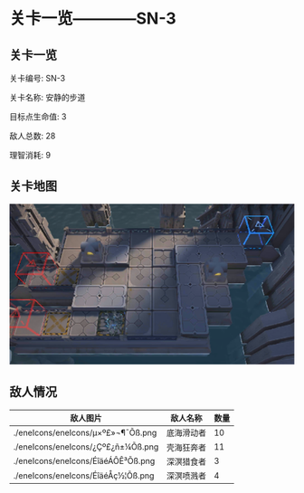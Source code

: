 # 关卡一览————SN-3


## 关卡一览

关卡编号: SN-3

关卡名称: 安静的步道

目标点生命值: 3

敌人总数: 28

理智消耗: 9


## 关卡地图
![SN-3](./oprMap/SN-3.png)

## 敌人情况

| 敌人图片 | 敌人名称 | 数量  |
|---------|-----|-----|
| ./eneIcons/eneIcons/µ×º£»¬¶¯Õß.png| 底海滑动者  |   10  |
| ./eneIcons/eneIcons/¿Çº£¿ñ±¼Õß.png| 壳海狂奔者  |   11  |
| ./eneIcons/eneIcons/ÉîäéÁÔÊ³Õß.png| 深溟猎食者  |   3  |
| ./eneIcons/eneIcons/ÉîäéÅç½¦Õß.png| 深溟喷溅者  |   4  |
